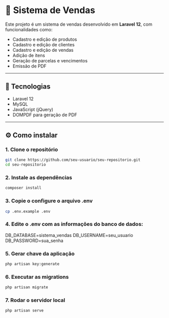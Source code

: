 # 🛒 Sistema de Vendas

Este projeto é um sistema de vendas desenvolvido em **Laravel 12**, com funcionalidades como:

- Cadastro e edição de produtos
- Cadastro e edição de clientes
- Cadastro e edição de vendas
- Adição de itens
- Geração de parcelas e vencimentos
- Emissão de PDF

---

## 🚀 Tecnologias

- Laravel 12
- MySQL
- JavaScript (jQuery)
- DOMPDF para geração de PDF

---

## ⚙️ Como instalar

### 1. Clone o repositório

```bash
git clone https://github.com/seu-usuario/seu-repositorio.git
cd seu-repositorio
```

### 2. Instale as dependências

```bash
composer install
```

### 3. Copie o configure o arquivo .env

```bash
cp .env.example .env
```

### 4. Edite o .env com as informações do banco de dados:

DB_DATABASE=sistema_vendas
DB_USERNAME=seu_usuario
DB_PASSWORD=sua_senha

### 5. Gerar chave da aplicação

```bash
php artisan key:generate
```

### 6. Executar as migrations

```bash
php artisan migrate
```

### 7. Rodar o servidor local

```bash
php artisan serve
```
